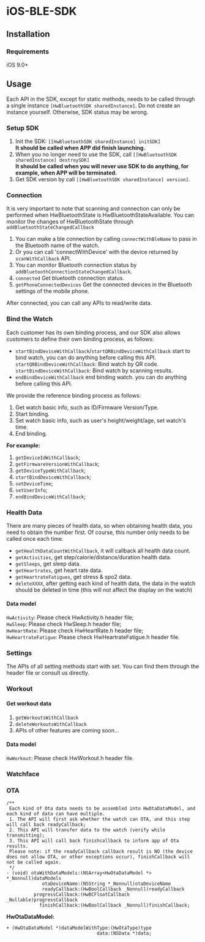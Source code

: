 # iOS-BLE-SDK

## Installation

### Requirements
iOS 9.0+

## Usage
Each API in the SDK, except for static methods, needs to be called through a single instance ``` [HwBluetoothSDK sharedInstance] ```. Do not create an instance yourself. Otherwise, SDK status may be wrong.
### Setup SDK
1. Init the SDK: ``` [[HwBluetoothSDK sharedInstance] initSDK] ```<br>
**It should be called when APP did finish launching.**
2. When you no longer need to use the SDK, call ```[[HwBluetoothSDK sharedInstance] destroySDK] ```<br>
**It should be called when you will never use SDK to do anything, for example, when APP will be terminated.**
3. Get SDK version by call ```[[HwBluetoothSDK sharedInstance] version]```.

### Connection

It is very important to note that scanning and connection can only be performed when HwBluetoothState is HwBluetoothStateAvailable.
You can monitor the changes of HwBluetoothState through ```addBluetoothStateChangedCallback```

1. You can make a ble connection by calling ```connectWithBleName``` to pass in the Bluetooth name of the watch.
2. Or you can call 'connectWithDevice' with the device returned by ```scanWithCallback``` API.
3. You can monitor Bluetooth connection status by ```addBluetoothConnectionStateChangedCallback```.
4. ```connected``` Get bluetooth connection status.
5. ```getPhoneConnectedDevices``` Get the connected devices in the Bluetooth settings of the mobile phone.

After connected, you can call any APIs to read/write data.

### Bind the Watch
Each customer has its own binding process, and our SDK also allows customers to define their own binding process, as follows:
* ```startBindDeviceWithCallback```/```startQRBindDeviceWithCallback``` start to bind watch, you can do anything before calling this API.
```startQRBindDeviceWithCallback```: Bind watch by QR code.<br>
```startBindDeviceWithCallback```: Bind watch by scanning results.
* ```endBindDeviceWithCallback``` end binding watch. you can do anything before calling this API.

We provide the reference binding process as follows:
1. Get watch basic info, such as ID/Firmware Version/Type.
2. Start binding.
3. Set watch basic info, such as user's height/weight/age, set watch's time.
4. End binding.

**For example:**
1. ```getDeviceIdWithCallback```;
2. ```getFirmwareVersionWithCallback```;
3. ```getDeviceTypeWithCallback```;
4. ```startBindDeviceWithCallback```;
5. ```setDeviceTime```;
6. ```setUserInfo```;
7. ```endBindDeviceWithCallback```;

### Health Data
There are many pieces of health data, so when obtaining health data, you need to obtain the number first. Of course, this number only needs to be called once each time.

* ```getHealthDataCountWithCallback```, it will callback all health data count.
* ```getActivities```, get step/calorie/distance/duration health data.
* ```getSleeps```, get sleep data.
* ```getHeartrates```, get heart rate data.
* ```getHeartrateFatigues```, get stress & spo2 data.
* ```deleteXXXX```, after getting each kind of health data, the data in the watch should be deleted in time (this will not affect the display on the watch)

#### Data model
```HwActivity```: Please check HwActivity.h header file;<br>
```HwSleep```: Please check HwSleep.h header file;<br>
```HwHeartRate```: Please check HwHeartRate.h header file;<br>
```HwHeartrateFatigue```: Please check HwHeartrateFatigue.h header file.<br>

### Settings
The APIs of all setting methods start with set. You can find them through the header file or consult us directly.

### Workout
#### Get workout data
1. ```getWorkoutsWithCallback```
2. ```deleteWorkoutsWithCallback```
3. APIs of other features are coming soon...

#### Data model
```HwWorkout```: Please check HwWorkout.h header file.

### Watchface

### OTA
```
/**
 Each kind of Ota data needs to be assembled into HwOtaDataModel, and each kind of data can have multiple.
 1. The API will first ask whether the watch can OTA, and this step will call back readyCallback;
 2. This API will transfer data to the watch (verify while transmitting);
 3. This API will call back finishcallback to inform app of Ota results.
 Please note: if the readyCallback callback result is NO (the device does not allow OTA, or other exceptions occur), finishCallback will not be called again.
 */
- (void) otaWithDataModels:(NSArray<HwOtaDataModel *> *_Nonnull)dataModels
             otaDeviceName:(NSString *_Nonnull)otaDeviceName
             readyCallback:(HwBoolCallback _Nonnull)readyCallback
          progressCallback:(HwBCFloatCallback _Nullable)progressCallback
            finishCallback:(HwBoolCallback _Nonnull)finishCallback;
```
**HwOtaDataModel:**
```
+ (HwOtaDataModel *)dataModelWithType:(HwOtaType)type
                                 data:(NSData *)data;
```
